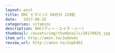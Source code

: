```yaml
---
layout: post
title: DHC ビタミンC 60日分 120粒
date:   2017-08-25
categories: vitaminc
description: DHC(ディー・エイチ・シー)
thumbnail: /assets/img/thumbnails/20170825.jpg
item_url: http://amzn.to/2wGHx4z
review_url: http://amzn.to/2vpE4D1
---
```


